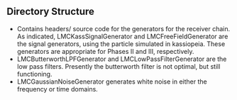 Directory Structure
-------------------
*   Contains headers/ source code for the generators for the receiver chain. As indicated, LMCKassSignalGenerator and LMCFreeFieldGenerator are the signal generators, using the particle simulated in kassiopeia. These generators are appropriate for Phases II and III, respectively.
*  LMCButterworthLPFGenerator and LMCLowPassFilterGenerator are the low pass filters. Presently the butterworth filter is not optimal, but still functioning.
*  LMCGaussianNoiseGenerator generates white noise in either the frequency or time domains. 
